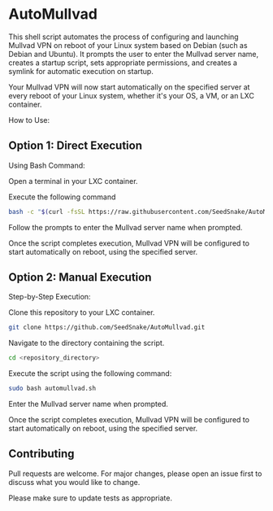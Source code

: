 # AutoMullvad

This shell script automates the process of configuring and launching Mullvad VPN on reboot of your Linux system based on Debian (such as Debian and Ubuntu). It prompts the user to enter the Mullvad server name, creates a startup script, sets appropriate permissions, and creates a symlink for automatic execution on startup. 

Your Mullvad VPN will now start automatically on the specified server at every reboot of your Linux system, whether it's your OS, a VM, or an LXC container.

How to Use:

## Option 1: Direct Execution
Using Bash Command:

Open a terminal in your LXC container.

Execute the following command

```bash
bash -c "$(curl -fsSL https://raw.githubusercontent.com/SeedSnake/AutoMullvad/main/automullvad.sh)"
```
Follow the prompts to enter the Mullvad server name when prompted.

Once the script completes execution, Mullvad VPN will be configured to start automatically on reboot, using the specified server.

## Option 2: Manual Execution
Step-by-Step Execution:

Clone this repository to your LXC container.

```bash
git clone https://github.com/SeedSnake/AutoMullvad.git
```
Navigate to the directory containing the script.

```bash
cd <repository_directory>
```
Execute the script using the following command:

```bash
sudo bash automullvad.sh
```
Enter the Mullvad server name when prompted.

Once the script completes execution, Mullvad VPN will be configured to start automatically on reboot, using the specified server.

## Contributing

Pull requests are welcome. For major changes, please open an issue first
to discuss what you would like to change.

Please make sure to update tests as appropriate.


